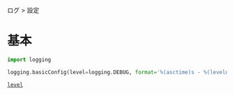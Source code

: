 ログ > 設定
# 基本
```python
import logging

logging.basicConfig(level=logging.DEBUG, format='%(asctime)s - %(levelname)s - %(message)s')
```
[```level```](ログレベル.md)  
